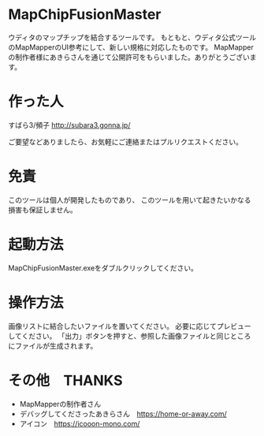 # MapChipFusionMaster
ウディタのマップチップを結合するツールです。
もともと、ウディタ公式ツールのMapMapperのUI参考にして、新しい規格に対応したものです。
MapMapperの制作者様にあきらさんを通じて公開許可をもらいました。ありがとうございます。

# 作った人
すばら3/頻子
http://subara3.gonna.jp/

ご要望などありましたら、お気軽にご連絡またはプルリクエストください。

# 免責
このツールは個人が開発したものであり、
このツールを用いて起きたいかなる損害も保証しません。

# 起動方法
MapChipFusionMaster.exeをダブルクリックしてください。

# 操作方法
画像リストに結合したいファイルを置いてください。
必要に応じてプレビューしてください。
「出力」ボタンを押すと、参照した画像ファイルと同じところにファイルが生成されます。

# その他　THANKS
- MapMapperの制作者さん
- デバッグしてくださったあきらさん　https://home-or-away.com/
- アイコン　https://icooon-mono.com/
